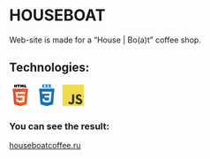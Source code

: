 # HOUSEBOAT
Web-site is made for a “House | Bo(a)t” coffee shop.

## Technologies:
<div>
<img src="https://github.com/devicons/devicon/blob/master/icons/html5/html5-original-wordmark.svg" title="HTML5" alt="HTML" width="40" height="40"/>&nbsp;
<img src="https://github.com/devicons/devicon/blob/master/icons/css3/css3-plain-wordmark.svg"  title="CSS3" alt="CSS" width="40" height="40"/>&nbsp;
<img src="https://github.com/devicons/devicon/blob/master/icons/javascript/javascript-original.svg" title="JavaScript" alt="JavaScript" width="40" height="40"/> &nbsp;
</div>

### You can see the result:
[houseboatcoffee.ru](https://houseboatcoffee.ru/)
